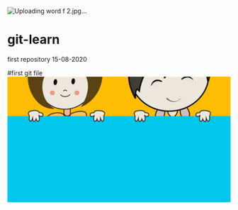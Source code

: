 ![Uploading word f 2.jpg…]()
# git-learn
first repository 15-08-2020


#first git file
<img src="/11.png">
